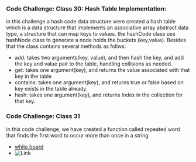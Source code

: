 ### Code Challenge: Class 30: Hash Table Implementation:
in this challenge a hash code data structure were created a hash table which  is a data structure that implements an associative array abstract data type, a structure that can map keys to values. 
the hashCode class use hashNode class to generate a node holds the buckets (key,value). Besides that the class contains several methods as follws: 
- add: takes two arguments(key, value), and then hash the key, and add the key and value pair to the table, handling collisions as needed.
- get: takes one argument(key), and returns the value associated with that key in the table
- contains: takes one argument(key), and returns true or false based on key exists in the table already.
- hash: takes one argument(key), and returns Index in the collection for that key.


###  Code Challenge: Class 31
 in this code challenge, we have created a function called repeated word that finds the first word to occur more than once in a string
 - [white board](codeChallenge30.png)
 -  ![Link](https://miro.com/app/board/o9J_l9Wc_5c=/)
